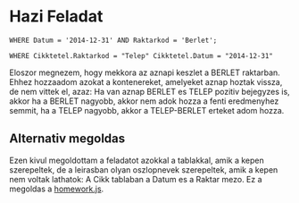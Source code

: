 # Hazi Feladat
```SELECT SUM(Keszlet) FROM Cikk
WHERE Datum = '2014-12-31' AND Raktarkod = 'Berlet';
```

```SELECT SUM(Mennyiseg) FROM Cikktetel
WHERE Cikktetel.Raktarkod = "Telep" Cikktetel.Datum = "2014-12-31"
```

Eloszor megnezem, hogy mekkora az aznapi keszlet a BERLET raktarban.
Ehhez hozzaadom azokat a kontenereket, amelyeket aznap hoztak vissza, de nem vittek el, azaz:
Ha van aznap BERLET es TELEP pozitiv bejegyzes is, akkor ha a BERLET nagyobb, akkor nem adok hozza a fenti eredmenyhez semmit,
ha a TELEP nagyobb, akkor a TELEP-BERLET erteket adom hozza.

## Alternativ megoldas
Ezen kivul megoldottam a feladatot azokkal a tablakkal, amik a kepen szerepeltek, de a leirasban olyan oszlopnevek szerepeltek, amik a kepen nem voltak lathatok:
A Cikk tablaban a Datum es a Raktar mezo.
Ez a megoldas a [homework.js](/homework.js).